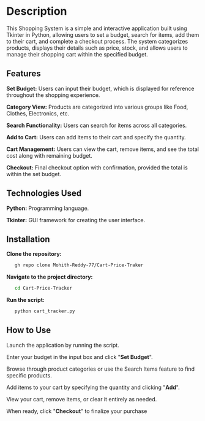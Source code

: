 <h1>Description</h1>

This Shopping System is a simple and interactive application built using Tkinter in Python, allowing users to set a budget, search for items, add them to their cart, and complete a checkout process. The system categorizes products, displays their details such as price, stock, and allows users to manage their shopping cart within the specified budget.

<h2>Features</h2>

**Set Budget:** Users can input their budget, which is displayed for reference throughout the shopping experience.

**Category View:** Products are categorized into various groups like Food, Clothes, Electronics, etc.

**Search Functionality:** Users can search for items across all categories.

**Add to Cart:** Users can add items to their cart and specify the quantity.

**Cart Management:** Users can view the cart, remove items, and see the total cost along with remaining budget.

**Checkout:** Final checkout option with confirmation, provided the total is within the set budget.

<h2>Technologies Used</h2>

**Python:** Programming language.

**Tkinter:** GUI framework for creating the user interface.

<h2>Installation</h2>

**Clone the repository:** 
```bash
   gh repo clone Mohith-Reddy-77/Cart-Price-Traker
   ```

**Navigate to the project directory:**
```bash
   cd Cart-Price-Tracker
   ```

**Run the script:** 
```bash
   python cart_tracker.py
   ```


<h2>How to Use</h2>

Launch the application by running the script.

Enter your budget in the input box and click "**Set Budget**".

Browse through product categories or use the Search Items feature to find specific products.

Add items to your cart by specifying the quantity and clicking "**Add**".

View your cart, remove items, or clear it entirely as needed.

When ready, click "**Checkout**" to finalize your purchase
